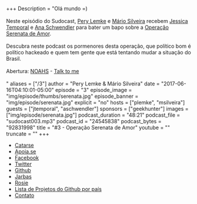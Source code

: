 +++
Description = "Olá mundo =)<br/><br/> Neste episódio do Sudocast, [Pery Lemke](https://www.twitter.com/perylemke) e [Mário Silveira](https://www.twitter.com/dermarios) recebem [Jessica Temporal](https://www.twitter.com/jesstemporal) e [Ana Schwendler](https://twitter.com/anaschwendler) para bater um bapo sobre a [Operação Serenata de Amor](https://serenatadeamor.org/).<br/><br/> Descubra neste podcast os pormenores desta operação, que político bom é político hackeado e quem tem gente que está tentando mudar a situação do Brasil.<br/><br/> Abertura: [NOAHS](https://www.facebook.com/noahstheband/) - [Talk to me](https://www.youtube.com/watch?v=dAMSGnpWpUM)<br/><br/>"
aliases = ["/3"]
author = "Pery Lemke & Mário Silveira"
date = "2017-06-16T04:10:01-05:00"
episode = "3"
episode_image = "img/episode/thumbs/serenata.jpg"
episode_banner = "img/episode/serenata.jpg"
explicit = "no"
hosts = ["plemke", "msilveira"]
guests = ["jtemporal", "aschwendler"]
sponsors = ["geekhunter"]
images = ["img/episode/serenata.jpg"]
podcast_duration = "48:21"
podcast_file = "sudocast003.mp3"
podcast_id = "24545838"
podcast_bytes = "92831998"
title = "#3 - Operação Serenata de Amor"
youtube = ""
truncate = ""
+++
* [Catarse](https://www.catarse.me/serenata)
* [Apoia.se](https://apoia.se/serenata)
* [Facebook](https://www.facebook.com/operacaoSerenataDeAmor)
* [Twitter](https://www.twitter.com/operacaoSerenataDeAmor)
* [Github](https://github.com/datasciencebr/)
* [Jarbas](https://github.com/datasciencebr/jarbas)
* [Rosie](https://github.com/datasciencebr/rosie)
* [Lista de Projetos do Github por país](https://medium.com/@hoffa/the-top-github-projects-per-country-92c275e19409)
* [Contato](https://medium.com/@hoffa/the-top-github-projects-per-country-92c275e19409)
